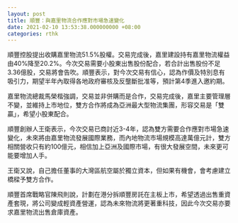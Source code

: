 ```yaml
---
layout: post
title: 順豐：與嘉里物流合作應對市場急速變化
date: 2021-02-10 13:53:38.000000000 +08:00
categories: rthk
---
```


順豐控股提出收購嘉里物流51.5%股權。交易完成後，嘉里建設持有嘉里物流權益由40%降至20.2%。今次交易需要小股東出售股份配合，若合計出售股份不足3.36億股，交易將會告吹。順豐表示，對今次交易有信心，認為作價及特別息有吸引力，期望半年內取得各地政府審核及反壟斷批准等，預計第4季進入邀約期。

嘉里物流總裁馬榮楷強調，交易並非併購而是合作，交易完成後，嘉里主要管理層不變，並維持上市地位，雙方合作將成為亞洲最大型物流集團，形容交易是「雙贏」，希望小股東配合。

順豐創辦人王衛表示，今次交易已商討近3-4年，認為雙方需要合作應對市場急速變化，未來將由嘉里物流發展國際業務，而內地物流市場規模高達萬億元計，雙方相關營收只有約100億元，相信加上亞洲及國際市場，有很大發展空間，未來更可能要增加人手。

王衛又說，自己擔任董事的大灣區航空屬於獨立資本，但如果有機會，會考慮建立橋樑予雙方合作。

順豐首席戰略官陳飛則說，計劃在港分拆順豐房託在主板上市，希望透過出售重資產套現，將公司變成輕資產營運，認為未來物流將更著重科技，因此今次交易亦要求嘉里物流出售倉庫資產。

